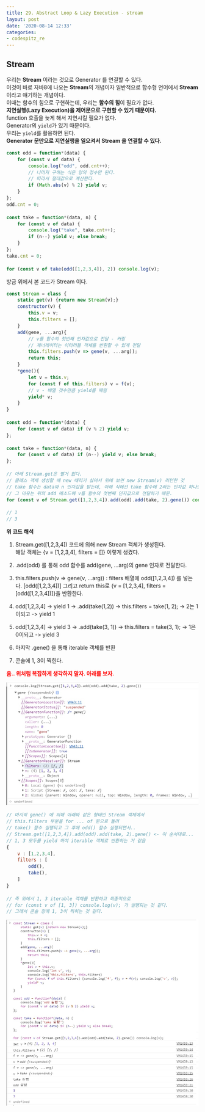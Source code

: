 ```yaml
---
title: 29. Abstract Loop & Lazy Execution - stream
layout: post
date: '2020-08-14 12:33'
categories:
- codespitz_re
---
```


## Stream

우리는 **Stream** 이라는 것으로 Generator 를 연결할 수 있다.  
이것이 바로 자바8에 나오는 **Stream**의 개념이자 일반적으로 함수형 언어에서 **Stream**이라고 얘기하는 개념이다.  
이때는 함수의 힘으로 구현하는데, 우리는 **함수의 힘**이 필요가 없다.  
**지연실행(Lazy Execution)을 제어문으로 구현할 수 있기 때문이다.**  
function 호출을 늦게 해서 지연시킬 필요가 없다.  
Generator의 `yield`가 있기 때문이다.  
우리는 `yield`를 활용하면 된다.  
**Generator 문만으로 지연실행을 일으켜서 Stream 을 연결할 수 있다.**

```javascript
const odd = function*(data) {
    for (const v of data) {
        console.log("odd", odd.cnt++);
        // 나머지 구하는 식은 양의 정수만 된다.
        // 따라서 절대값으로 계산한다.
        if (Math.abs(v) % 2) yield v;
    }
};
odd.cnt = 0;

const take = function*(data, n) {
    for (const v of data) {
        console.log("take", take.cnt++);
        if (n--) yield v; else break;
    }
};
take.cnt = 0;

for (const v of take(odd([1,2,3,4]), 2)) console.log(v);
```

방금 위에서 본 코드가 Stream 이다.

```javascript
const Stream = class {
    static get(v) {return new Stream(v);}
    constructor(v) {
        this.v = v;
        this.filters = [];
    }
    add(gene, ...arg){
        // v를 함수의 첫번째 인자값으로 전달 - 커링
        // 제너레이터는 이터러블 객체를 반환할 수 있게 전달
        this.filters.push(v => gene(v, ...arg));
        return this;
    }
    *gene(){
        let v = this.v;
        for (const f of this.filters) v = f(v);
        // v - 배열 갯수만큼 yield를 때림
        yield* v;
    }
}

const odd = function*(data) {
    for (const v of data) if (v % 2) yield v;
};

const take = function*(data, n) {
    for (const v of data) if (n--) yield v; else break;
};

// 아래 Stream.get은 별거 없다.  
// 클래스 객체 생성할 때 new 때리기 싫어서 위에 보면 new Stream(v) 리턴한 것
// take 함수는 data와 n 인자값을 받는데, 아래 식에선 take 함수에 2라는 인자값 하나만 전달함.
// 그 이유는 위의 add 메소드에 v를 함수의 첫번째 인자값으로 전달하기 때문.
for (const v of Stream.get([1,2,3,4]).add(odd).add(take, 2).gene()) console.log(v);

// 1
// 3
```

**위 코드 해석**

1. Stream.get([1,2,3,4]) 코드에 의해 new Stream 객체가 생성된다.  
   해당 객체는 {v = [1,2,3,4], filters = []} 이렇게 생겼다.
2. .add(odd) 를 통해 odd 함수를 add(gene, ...arg)의 gene 인자로 전달한다.
3. this.filters.push(v => gene(v, ...arg)) : filters 배열에 odd([1,2,3,4]) 를 넣는다.
   [odd([1,2,3,4])]
   그리고 return this로 {v = [1,2,3,4], filters = [odd([1,2,3,4])]}을 반환한다.

4. odd[1,2,3,4] -> yield 1 -> .add(take(1,2)) -> this.filters = take(1, 2); -> 2는 1이되고 -> yield 1
5. odd[1,2,3,4] -> yield 3 -> .add(take(3, 1)) -> this.filters = take(3, 1); -> 1은 0이되고 -> yield 3
6. 마지막 .gene() 을 통해 iterable 객체를 반환 
7. 콘솔에 1, 3이 찍힌다.

**<span style="color:red">음.. 위처럼 복잡하게 생각하지 말자. 아래를 보자.</span>**

![](/static/img/codespitz/image189.jpg)

```javascript
// 마지막 gene() 에 의해 아래와 같은 형태인 Stream 객체에서
// this.filters 부분을 for ... of 문으로 돌려
// take() 함수 실행되고 그 후에 odd() 함수 실행되면서.. 
// Stream.get([1,2,3,4]).add(odd).add(take, 2).gene() <- 이 순서대로...
// 1, 3 모두를 yield 하여 iterable 객체로 반환하는 거 같음
{
    v : [1,2,3,4],
    filters : [
        odd(),
        take(),
    ]
}

// 즉 위에서 1, 3 iterable 객체를 반환하고 최종적으로
// for (const v of [1, 3]) console.log(v); 가 실행되는 것 같다.
// 그래서 콘솔 창에 1, 3이 찍히는 것 같다.
```

![](/static/img/codespitz/image53.jpg)
